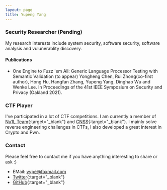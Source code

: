 ```yaml
---
layout: page
title: Yupeng Yang
---
```


### Security Researcher (Pending)

My research interests include system security, software security, software analysis and vulunerablity discovery.

#### Publications

- One Engine to Fuzz 'em All: Generic Language Processor Testing with Semantic Validation (to appear)
  Yongheng Chen, Rui Zhong(co-first author), Hong Hu, Hangfan Zhang, Yupeng Yang, Dinghao Wu and Wenke Lee.
  In Proceedings of the 41st IEEE Symposium on Security and Privacy (Oakland 2021).

### CTF Player

I've participated in a lot of CTF competitions. I am currently a member of [Nu1L Team](https://ctftime.org/team/19208){:target="_blank"} and [CNSS](https://blog.cnss.io/){:target="_blank"}. I mainly solve reverse engineering challenges in CTFs, I also developed a great interest in Crypto and Pwn.

### Contact

Please feel free to contact me if you have anything interesting to share or ask :)

- EMail: yype@foxmail.com
- [Twitter](https://twitter.com/_yype){:target="_blank"}
- [GitHub](https://github.com/yype){:target="_blank"}


